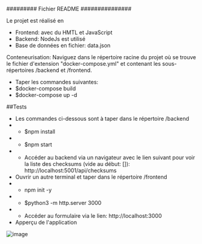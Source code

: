 ######### Fichier README  ###############

Le projet est réalisé en 
* Frontend: avec du HMTL et JavaScript
* Backend: NodeJs est utilisé
* Base de données en fichier: data.json

Conteneurisation:
Naviguez dans le répertoire racine du projet où se trouve le fichier d'extension "docker-compose.yml" et contenant les sous-répertoires /backend et /frontend.
* Taper les commandes suivantes:
* $docker-compose build
* $docker-compose up -d

##Tests
* Les commandes ci-dessous sont à taper dans le répertoire /backend
* * $npm install
* * $npm start 
* * Accéder au backend via un navigateur avec le lien suivant pour voir la liste des checksums (vide au début: []): http://localhost:5001/api/checksums
* Ouvrir un autre terminal et taper dans le répertoire /frontend
* * npm init -y
* * $python3 -m http.server 3000
* * Accéder au formulaire via le lien: http://localhost:3000
* Apperçu de l'application
  
![image](https://github.com/user-attachments/assets/0c440af4-0299-474c-8060-04a332b6639c)

